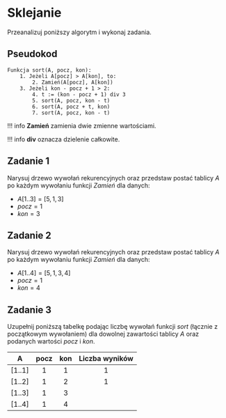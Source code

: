# Sklejanie

Przeanalizuj poniższy algorytm i wykonaj zadania.

## Pseudokod

```
Funkcja sort(A, pocz, kon):
    1. Jeżeli A[pocz] > A[kon], to:
        2. Zamień(A[pocz], A[kon])
    3. Jeżeli kon - pocz + 1 > 2:
        4. t := (kon - pocz + 1) div 3
        5. sort(A, pocz, kon - t)
        6. sort(A, pocz + t, kon)
        7. sort(A, pocz, kon - t)
```

!!! info
	 **Zamień** zamienia dwie zmienne wartościami.

!!! info
	 **div** oznacza dzielenie całkowite.

## Zadanie 1

Narysuj drzewo wywołań rekurencyjnych oraz przedstaw postać tablicy $A$ po każdym wywołaniu funkcji *Zamień* dla danych:

- $A[1..3] = [5, 1, 3]$
- $pocz = 1$
- $kon = 3$

## Zadanie 2

Narysuj drzewo wywołań rekurencyjnych oraz przedstaw postać tablicy $A$ po każdym wywołaniu funkcji *Zamień* dla danych:

- $A[1..4] = [5, 1, 3, 4]$
- $pocz = 1$
- $kon = 4$

## Zadanie 3

Uzupełnij poniższą tabelkę podając liczbę wywołań funkcji *sort* (łącznie z początkowym wywołaniem) dla dowolnej zawartości tablicy $A$ oraz podanych wartości $pocz$ i $kon$.

|  A     | pocz | kon | Liczba wyników |
| :-:    | :--: | :-: | :----:         |
| [1..1] | 1    |  1  | 1              |
| [1..2] | 1    |  2  | 1              |
| [1..3] | 1    |  3  |                |
| [1..4] | 1    |  4  |                |
